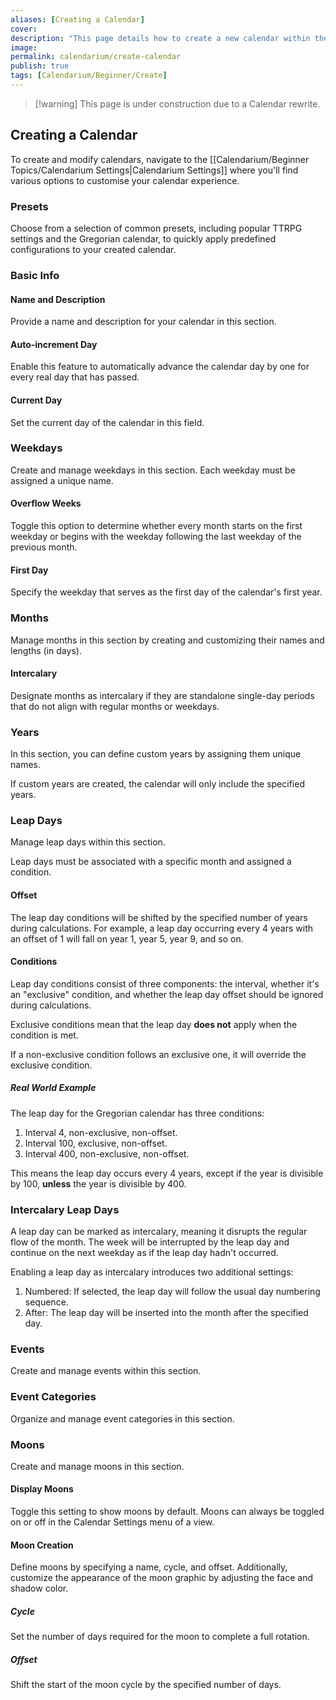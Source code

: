 ```yaml
---
aliases: [Creating a Calendar]
cover: 
description: "This page details how to create a new calendar within the Calendarium plugin for Obsidian."
image: 
permalink: calendarium/create-calendar
publish: true
tags: [Calendarium/Beginner/Create]
---
```


>[!warning] This page is under construction due to a Calendar rewrite.

## Creating a Calendar

To create and modify calendars, navigate to the [[Calendarium/Beginner Topics/Calendarium Settings|Calendarium Settings]] where you'll find various options to customise your calendar experience.

### Presets

Choose from a selection of common presets, including popular TTRPG settings and the Gregorian calendar, to quickly apply predefined configurations to your created calendar.

### Basic Info

#### Name and Description

Provide a name and description for your calendar in this section.

#### Auto-increment Day

Enable this feature to automatically advance the calendar day by one for every real day that has passed.

#### Current Day

Set the current day of the calendar in this field.

### Weekdays

Create and manage weekdays in this section. Each weekday must be assigned a unique name.

#### Overflow Weeks

Toggle this option to determine whether every month starts on the first weekday or begins with the weekday following the last weekday of the previous month.

#### First Day

Specify the weekday that serves as the first day of the calendar's first year.

### Months

Manage months in this section by creating and customizing their names and lengths (in days).

#### Intercalary

Designate months as intercalary if they are standalone single-day periods that do not align with regular months or weekdays.

### Years

In this section, you can define custom years by assigning them unique names.

If custom years are created, the calendar will only include the specified years.

### Leap Days

Manage leap days within this section.

Leap days must be associated with a specific month and assigned a condition.

#### Offset

The leap day conditions will be shifted by the specified number of years during calculations. For example, a leap day occurring every 4 years with an offset of 1 will fall on year 1, year 5, year 9, and so on.

#### Conditions

Leap day conditions consist of three components: the interval, whether it's an "exclusive" condition, and whether the leap day offset should be ignored during calculations.

Exclusive conditions mean that the leap day **does not** apply when the condition is met.

If a non-exclusive condition follows an exclusive one, it will override the exclusive condition.

##### Real World Example

The leap day for the Gregorian calendar has three conditions:

1. Interval 4, non-exclusive, non-offset.
2. Interval 100, exclusive, non-offset.
3. Interval 400, non-exclusive, non-offset.

This means the leap day occurs every 4 years, except if the year is divisible by 100, **unless** the year is divisible by 400.

### Intercalary Leap Days

A leap day can be marked as intercalary, meaning it disrupts the regular flow of the month. The week will be interrupted by the leap day and continue on the next weekday as if the leap day hadn't occurred.

Enabling a leap day as intercalary introduces two additional settings:

1. Numbered: If selected, the leap day will follow the usual day numbering sequence.
2. After: The leap day will be inserted into the month after the specified day.

### Events

Create and manage events within this section.

### Event Categories

Organize and manage event categories in this section.

### Moons

Create and manage moons in this section.

#### Display Moons

Toggle this setting to show moons by default. Moons can always be toggled on or off in the Calendar Settings menu of a view.

#### Moon Creation

Define moons by specifying a name, cycle, and offset. Additionally, customize the appearance of the moon graphic by adjusting the face and shadow color.

##### Cycle

Set the number of days required for the moon to complete a full rotation.

##### Offset

Shift the start of the moon cycle by the specified number of days.